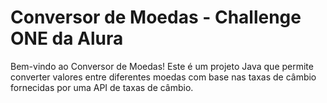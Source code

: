# Conversor de Moedas - Challenge ONE da Alura
Bem-vindo ao Conversor de Moedas! 
Este é um projeto Java que permite converter valores entre diferentes moedas com base nas taxas de câmbio fornecidas por uma API de taxas de câmbio.

